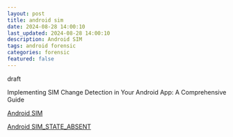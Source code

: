 ```yaml
---
layout: post
title: android sim  
date: 2024-08-28 14:00:10
last_updated: 2024-08-28 14:00:10
description: Android SIM 
tags: android forensic
categories: forensic
featured: false
---
```


draft

Implementing SIM Change Detection in Your Android App: A Comprehensive Guide

[Android SIM]:https://medium.com/@ssvaghasiya61/implementing-sim-change-detection-in-your-android-app-a-comprehensive-guide-8db84197241c "https://medium.com/@ssvaghasiya61/implementing-sim-change-detection-in-your-android-app-a-comprehensive-guide-8db84197241c"
[Android SIM]

[Android SIM_STATE_ABSENT]:https://developer.android.com/reference/android/telephony/TelephonyManager#SIM_STATE_ABSENT "https://developer.android.com/reference/android/telephony/TelephonyManager#SIM_STATE_ABSENT"
[Android SIM_STATE_ABSENT]


